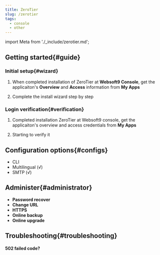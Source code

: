 ```yaml
---
title: ZeroTier
slug: /zerotier
tags:
  - console
  - other
---
```


import Meta from './_include/zerotier.md';

<Meta name="meta" />

## Getting started{#guide}

### Initial setup{#wizard}

1. When completed installation of ZeroTier at **Websoft9 Console**, get the applicaiton's **Overview** and **Access** information from **My Apps**  

2. Complete the install wizard step by step

### Login verification{#verification}

1. Completed installation ZeroTier at Websoft9 console, get the applicaiton's overview and access credentials from **My Apps**  

2. Starting to verify it

## Configuration options{#configs}

- CLI
- Multilingual (√)
- SMTP (√)

## Administer{#administrator}

- **Password recover**
- **Change URL**
- **HTTPS**
- **Online backup**
- **Online upgrade**

## Troubleshooting{#troubleshooting}

#### 502 failed code?